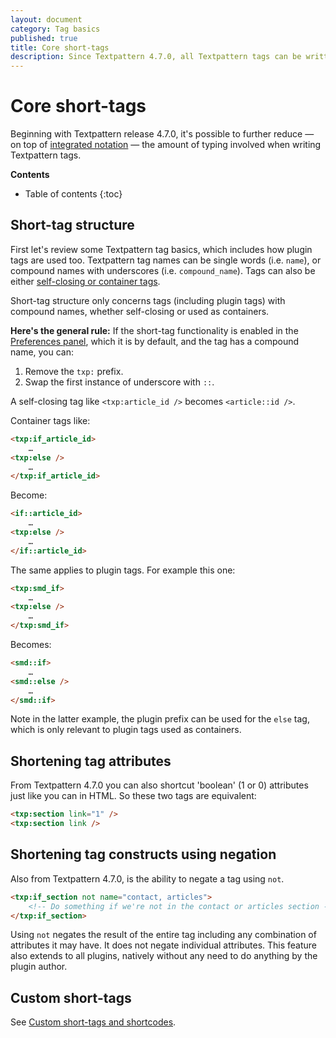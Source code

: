 ```yaml
---
layout: document
category: Tag basics
published: true
title: Core short-tags
description: Since Textpattern 4.7.0, all Textpattern tags can be written and used as short-tags.
---
```


# Core short-tags

Beginning with Textpattern release 4.7.0, it's possible to further reduce — on top of [integrated notation](/tags/tag-basics/integrated-tag-notation) — the amount of typing involved when writing Textpattern tags.

**Contents**

* Table of contents
{:toc}

## Short-tag structure

First let's review some Textpattern tag basics, which includes how plugin tags are used too. Textpattern tag names can be single words (i.e. `name`), or compound names with underscores (i.e. `compound_name`). Tags can also be either [self-closing or container tags](/tags/tag-basics/self-closed-versus-container-tags).

Short-tag structure only concerns tags (including plugin tags) with compound names, whether self-closing or used as containers.

**Here's the general rule:** 
If the short-tag functionality is enabled in the [Preferences panel](/administration/preferences-panel#enable-short-tag-support), which it is by default, and the tag has a compound name, you can:

1. Remove the `txp:` prefix.
2. Swap the first instance of underscore with `::`.

A self-closing tag like `<txp:article_id />` becomes `<article::id />`.

Container tags like:

~~~ html
<txp:if_article_id> 
    …
<txp:else /> 
    …
</txp:if_article_id>
~~~

Become:

~~~ html
<if::article_id>
    …
<txp:else /> 
    …
</if::article_id>
~~~

The same applies to plugin tags. For example this one:

~~~ html
<txp:smd_if>
    …
<txp:else /> 
    …
</txp:smd_if>
~~~

Becomes:

~~~ html
<smd::if> 
    …
<smd::else /> 
    …
</smd::if>
~~~

Note in the latter example, the plugin prefix can be used for the `else` tag, which is only relevant to plugin tags used as containers.

## Shortening tag attributes

From Textpattern 4.7.0 you can also shortcut 'boolean' (1 or 0) attributes just like you can in HTML. So these two tags are equivalent:

~~~ html
<txp:section link="1" />
<txp:section link />
~~~

## Shortening tag constructs using negation

Also from Textpattern 4.7.0, is the ability to negate a tag using `not`.

~~~ html
<txp:if_section not name="contact, articles">
    <!-- Do something if we're not in the contact or articles section -->
</txp:if_section>
~~~

Using `not` negates the result of the entire tag including any combination of attributes it may have. It does not negate individual attributes. This feature also extends to all plugins, natively without any need to do anything by the plugin author.

## Custom short-tags

See [Custom short-tags and shortcodes](/tags/shortcodes/custom-short-tags-and-shortcodes).
